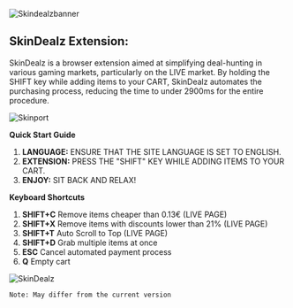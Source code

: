 
![Skindealzbanner](https://github.com/user-attachments/assets/26def360-7e46-47f1-9ba2-cf1a088364d7)

## SkinDealz Extension:

SkinDealz is a browser extension aimed at simplifying deal-hunting in various gaming markets, particularly on the LIVE market. By holding the SHIFT key while adding items to your CART, SkinDealz automates the purchasing process, reducing the time to under 2900ms for the entire procedure.

![Skinport](https://github.com/user-attachments/assets/4cd30fb4-fe1d-4f5e-a773-65e21e10fb94)

**Quick Start Guide**  
1. **LANGUAGE:** ENSURE THAT THE SITE LANGUAGE IS SET TO ENGLISH.  
2. **EXTENSION:** PRESS THE "SHIFT" KEY WHILE ADDING ITEMS TO YOUR CART.  
3. **ENJOY:** SIT BACK AND RELAX!  

**Keyboard Shortcuts**  
1. **SHIFT+C** Remove items cheaper than 0.13€ (LIVE PAGE)  
2. **SHIFT+X** Remove items with discounts lower than 21% (LIVE PAGE)  
3. **SHIFT+T** Auto Scroll to Top (LIVE PAGE)
4. **SHIFT+D** Grab multiple items at once
5. **ESC** Cancel automated payment process
6. **Q** Empty cart  

![SkinDealz](https://github.com/user-attachments/assets/4f5bb1a7-d21c-4993-be7f-a166d9107b07)

```
Note: May differ from the current version
```

